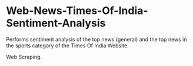 # Web-News-Times-Of-India-Sentiment-Analysis
Performs sentiment analysis of the top news (general) and the top news in the sports category of the Times Of India Website.

Web Scraping.
